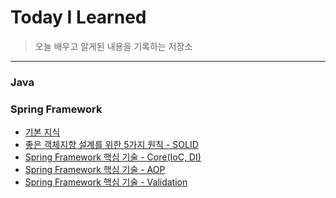 # Today I Learned
> 오늘 배우고 알게된 내용을 기록하는 저장소

----------------------------------------------------------------------------------------------------------------------
### Java

### Spring Framework
* [기본 지식](https://github.com/bangjaeyoung/TIL/blob/main/Spring%20Framework/Basic.md)
* [좋은 객체지향 설계를 위한 5가지 원칙 - SOLID](https://github.com/bangjaeyoung/TIL/blob/main/Spring%20Framework/SOLID.md)
* [Spring Framework 핵심 기술 - Core(IoC, DI)](https://github.com/bangjaeyoung/TIL/blob/main/Spring%20Framework/Core(IoC%2C%20DI).md)
* [Spring Framework 핵심 기술 - AOP](https://github.com/bangjaeyoung/TIL/blob/main/Spring%20Framework/AOP(Aspect%20Oriented%20Programming).md)
* [Spring Framework 핵심 기술 - Validation](https://github.com/bangjaeyoung/TIL/blob/main/Spring%20Framework/Validation.md)